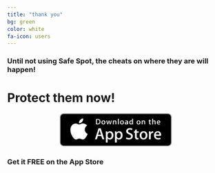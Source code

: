 ```yaml
---
title: "thank you"
bg: green
color: white
fa-icon: users
---
```



### Until not using Safe Spot, the cheats on where they are will happen!

# Protect them now!

<center><a href="{{ site.appstore_link }}"><img src="img/Download_on_the_App_Store_Badge_US-UK_135x40.svg" width="260"></a></center>

### Get it FREE on the App Store